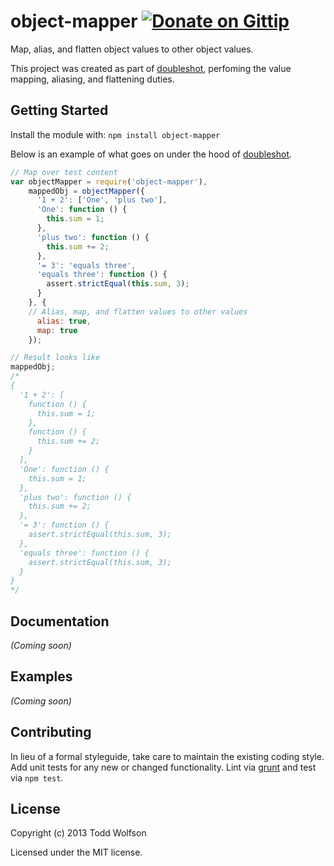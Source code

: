 # object-mapper [![Donate on Gittip](http://badgr.co/gittip/twolfson.png)](https://www.gittip.com/twolfson/)

Map, alias, and flatten object values to other object values.

This project was created as part of [doubleshot][doubleshot], perfoming the value mapping, aliasing, and flattening duties.

[doubleshot]: https://github.com/twolfson/doubleshot

## Getting Started
Install the module with: `npm install object-mapper`

Below is an example of what goes on under the hood of [doubleshot][doubleshot].

```javascript
// Map over test content
var objectMapper = require('object-mapper'),
    mappedObj = objectMapper({
      '1 + 2': ['One', 'plus two'],
      'One': function () {
        this.sum = 1;
      },
      'plus two': function () {
        this.sum += 2;
      },
      '= 3': 'equals three',
      'equals three': function () {
        assert.strictEqual(this.sum, 3);
      }
    }, {
    // Alias, map, and flatten values to other values
      alias: true,
      map: true
    });

// Result looks like
mappedObj;
/*
{
  '1 + 2': [
    function () {
      this.sum = 1;
    },
    function () {
      this.sum += 2;
    }
  ],
  'One': function () {
    this.sum = 1;
  },
  'plus two': function () {
    this.sum += 2;
  },
  '= 3': function () {
    assert.strictEqual(this.sum, 3);
  },
  'equals three': function () {
    assert.strictEqual(this.sum, 3);
  }
}
*/
```

## Documentation
_(Coming soon)_

## Examples
_(Coming soon)_

## Contributing
In lieu of a formal styleguide, take care to maintain the existing coding style. Add unit tests for any new or changed functionality. Lint via [grunt](https://github.com/gruntjs/grunt) and test via `npm test`.

## License
Copyright (c) 2013 Todd Wolfson

Licensed under the MIT license.
